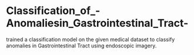 # Classification_of_-Anomaliesin_Gastrointestinal_Tract-
trained a classification model on the given medical dataset to classify anomalies in Gastrointestinal Tract using endoscopic imagery. 
